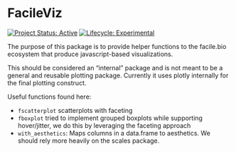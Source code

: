 
<!-- README.md is generated from README.Rmd. Please edit that file -->

# FacileViz

<!-- badges: start -->

[![Project Status:
Active](https://www.repostatus.org/badges/latest/active.svg)](https://www.repostatus.org/#active)
[![Lifecycle:
Experimental](https://img.shields.io/badge/lifecycle-experimental-blue.svg)](https://www.tidyverse.org/lifecycle/#experimental)
<!--
[![Travis build status](https://travis-ci.org/facilebio/FacileViz.svg?branch=master)](https://travis-ci.org/facilebio/FacileViz)
[![Codecov test coverage](https://codecov.io/gh/facilebio/FacileViz/branch/master/graph/badge.svg)](https://codecov.io/gh/facilebio/FacileViz?branch=master)
--> <!-- badges: end -->

The purpose of this package is to provide helper functions to the
facile.bio ecosystem that produce javascript-based visualizations.

This should be considered an “internal” package and is not meant to be a
general and reusable plotting package. Currently it uses plotly
internally for the final plotting construct.

Useful functions found here:

  - `fscatterplot` scatterplots with faceting
  - `fboxplot` tried to implement grouped boxplots while supporting
    hover/jitter, we do this by leveraging the faceting approach
  - `with_aesthetics`: Maps columns in a data.frame to aesthetics. We
    should rely more heavily on the scales package.
